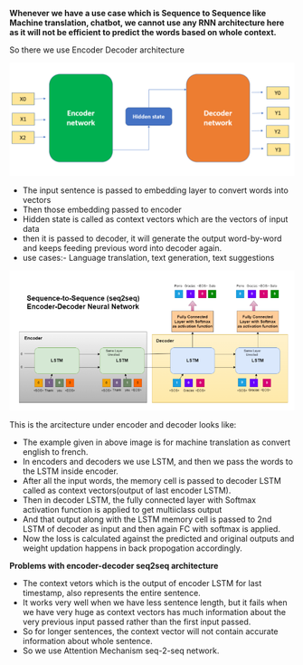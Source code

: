**Whenever we have a use case which is Sequence to Sequence like Machine translation, chatbot, we cannot use any RNN architecture here as it will not be efficient to predict the words based on whole context.**

So there we use Encoder Decoder architecture

![alt text](image.png)

- The input sentence is passed to embedding layer to convert words into vectors
- Then those embedding passed to encoder
- Hidden state is called as context vectors which are the vectors of input data
- then it is passed to decoder, it will generate the output word-by-word and keeps feeding previous word into decoder again. 
- use cases:- Language translation, text generation, text suggestions

![alt text](image-1.png)

This is the arcitecture under encoder and decoder looks like:

- The example given in above image is for machine translation as convert english to french.
- In encoders and decoders we use LSTM, and then we pass the words to the LSTM inside encoder.
- After all the input words, the memory cell is passed to decoder LSTM called as context vectors(output of last encoder LSTM).
- Then in decoder LSTM, the fully connected layer with Softmax activation function is applied to get multiiclass output
- And that output along with the LSTM memory cell is passed to 2nd LSTM of decoder as input and then again FC with softmax is applied.
- Now the loss is calculated against the predicted and original outputs and weight updation happens in back propogation accordingly.       


**Problems with encoder-decoder seq2seq architecture** 

- The context vetors which is the output of encoder LSTM for last timestamp, also represents the entire sentence.
- It works very well when we have less sentence length, but it fails when we have very huge as context vectors has much information about the very previous input passed rather than the first input passed.
- So for longer sentences, the context vector will not contain accurate information about whole sentence.
- So we use Attention Mechanism seq-2-seq network.
